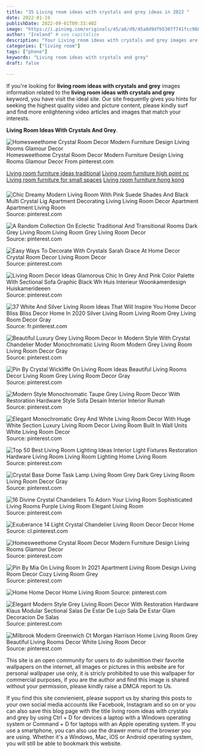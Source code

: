 ```yaml
---
title: "35 Living room ideas with crystals and grey ideas in 2022 "
date: 2022-01-19
publishDate: 2022-09-01T09:33:40Z
image: "https://i.pinimg.com/originals/45/a8/d9/45a8d9dfb5307f741fcc96820af3217a.jpg"
author: "Ireland" # use capitalize
description: "Your Living room ideas with crystals and grey images are available in this site. Living room ideas with crystals and grey are a topic that is being searched for and liked by netizens today. You can Download the Living room ideas with crystals and grey files here. Get all free photos."
categories: ["living room"]
tags: ["phone"]
keywords: "Living room ideas with crystals and grey"
draft: false

---
```


If you're looking for **living room ideas with crystals and grey** images information related to the **living room ideas with crystals and grey** keyword, you have visit the ideal  site.  Our site frequently  gives you  hints  for seeking  the highest  quality video and picture  content, please kindly surf and find more enlightening video articles and images  that match your interests.

**Living Room Ideas With Crystals And Grey**. 

![Homesweethome Crystal Room Decor Modern Furniture Design Living Rooms Glamour Decor](https://i.pinimg.com/originals/df/7f/e3/df7fe38b92475372f9ac60ca5829a3e5.jpg "Homesweethome Crystal Room Decor Modern Furniture Design Living Rooms Glamour Decor")
Homesweethome Crystal Room Decor Modern Furniture Design Living Rooms Glamour Decor From pinterest.com

[Living room furniture ideas traditional](/living-room-furniture-ideas-traditional/)
[Living room furniture high point nc](/living-room-furniture-high-point-nc/)
[Living room furniture for small spaces](/living-room-furniture-for-small-spaces/)
[Living room furniture hong kong](/living-room-furniture-hong-kong/)



### 

 


![Chic Dreamy Modern Living Room With Pink Suede Shades And Black Multi Crystal Lig Apartment Decorating Living Living Room Decor Apartment Apartment Living Room](https://i.pinimg.com/564x/03/5f/21/035f21f245b44d1457fc29650e5c0d88.jpg "Chic Dreamy Modern Living Room With Pink Suede Shades And Black Multi Crystal Lig Apartment Decorating Living Living Room Decor Apartment Apartment Living Room")
Source: pinterest.com

 

![A Random Collection On Eclectic Traditional And Transitional Rooms Dark Grey Living Room Living Room Grey Living Room Decor](https://i.pinimg.com/originals/8d/0b/3d/8d0b3d4d2ccbcaf49192f468982e94b0.jpg "A Random Collection On Eclectic Traditional And Transitional Rooms Dark Grey Living Room Living Room Grey Living Room Decor")
Source: pinterest.com

 

![Easy Ways To Decorate With Crystals Sarah Grace At Home Decor Crystal Room Decor Living Room Decor](https://i.pinimg.com/originals/c3/f7/85/c3f7858e03051ccd567c2dde4e0a4806.jpg "Easy Ways To Decorate With Crystals Sarah Grace At Home Decor Crystal Room Decor Living Room Decor")
Source: pinterest.com

 

![Living Room Decor Ideas Glamorous Chic In Grey And Pink Color Palette With Sectional Sofa Graphic Black Wh Huis Interieur Woonkamerdesign Huiskamerideeen](https://i.pinimg.com/736x/5e/e2/a6/5ee2a69154d6508cc3805bdca85f013c.jpg "Living Room Decor Ideas Glamorous Chic In Grey And Pink Color Palette With Sectional Sofa Graphic Black Wh Huis Interieur Woonkamerdesign Huiskamerideeen")
Source: pinterest.com

 

![37 White And Silver Living Room Ideas That Will Inspire You Home Decor Bliss Bliss Decor Home In 2020 Silver Living Room Living Room Grey Living Room Decor Gray](https://i.pinimg.com/originals/ba/ac/02/baac02324609a5ec81e50760b144ca01.jpg "37 White And Silver Living Room Ideas That Will Inspire You Home Decor Bliss Bliss Decor Home In 2020 Silver Living Room Living Room Grey Living Room Decor Gray")
Source: fr.pinterest.com

 

![Beautiful Luxury Grey Living Room Decor In Modern Style With Crystal Chandelier Moder Monochromatic Living Room Modern Grey Living Room Living Room Decor Gray](https://i.pinimg.com/originals/c7/7d/d6/c77dd6b59869404515c53328e8f1738c.jpg "Beautiful Luxury Grey Living Room Decor In Modern Style With Crystal Chandelier Moder Monochromatic Living Room Modern Grey Living Room Living Room Decor Gray")
Source: pinterest.com

 

![Pin By Crystal Wickliffe On Living Room Ideas Beautiful Living Rooms Decor Living Room Grey Living Room Decor Gray](https://i.pinimg.com/564x/3a/57/03/3a57032d6f6b2a3c4eb4ced6b808055e.jpg "Pin By Crystal Wickliffe On Living Room Ideas Beautiful Living Rooms Decor Living Room Grey Living Room Decor Gray")
Source: pinterest.com

 

![Modern Style Monochromatic Taupe Grey Living Room Decor With Restoration Hardware Style Sofa Desain Interior Interior Rumah](https://i.pinimg.com/originals/0a/19/da/0a19dadfc00bdfca3613c937462a2702.png "Modern Style Monochromatic Taupe Grey Living Room Decor With Restoration Hardware Style Sofa Desain Interior Interior Rumah")
Source: pinterest.com

 

![Elegant Monochromatic Grey And White Living Room Decor With Huge White Section Luxury Living Room Decor Living Room Built In Wall Units White Living Room Decor](https://i.pinimg.com/originals/53/29/d6/5329d6b34eaddac8bef8f93bf60eb28e.png "Elegant Monochromatic Grey And White Living Room Decor With Huge White Section Luxury Living Room Decor Living Room Built In Wall Units White Living Room Decor")
Source: pinterest.com

 

![Top 50 Best Living Room Lighting Ideas Interior Light Fixtures Restoration Hardware Living Room Living Room Lighting Home Living Room](https://i.pinimg.com/736x/e0/e8/89/e0e8899b7c85cec70cd723f0c824352c.jpg "Top 50 Best Living Room Lighting Ideas Interior Light Fixtures Restoration Hardware Living Room Living Room Lighting Home Living Room")
Source: pinterest.com

 

![Crystal Base Dome Task Lamp Living Room Grey Dark Grey Living Room Living Room Decor Gray](https://i.pinimg.com/originals/ce/c8/7c/cec87c742af18fe0b431dcd18d98a187.jpg "Crystal Base Dome Task Lamp Living Room Grey Dark Grey Living Room Living Room Decor Gray")
Source: pinterest.com

 

![16 Divine Crystal Chandeliers To Adorn Your Living Room Sophisticated Living Rooms Purple Living Room Elegant Living Room](https://i.pinimg.com/originals/3c/0e/bd/3c0ebd9acf7f17a624b6c0b9fb920e34.jpg "16 Divine Crystal Chandeliers To Adorn Your Living Room Sophisticated Living Rooms Purple Living Room Elegant Living Room")
Source: pinterest.com

 

![Exuberance 14 Light Crystal Chandelier Living Room Decor Decor Home](https://i.pinimg.com/originals/dd/b7/1d/ddb71df4828617be12c52882311fcd1e.jpg "Exuberance 14 Light Crystal Chandelier Living Room Decor Decor Home")
Source: cl.pinterest.com

 

![Homesweethome Crystal Room Decor Modern Furniture Design Living Rooms Glamour Decor](https://i.pinimg.com/originals/df/7f/e3/df7fe38b92475372f9ac60ca5829a3e5.jpg "Homesweethome Crystal Room Decor Modern Furniture Design Living Rooms Glamour Decor")
Source: pinterest.com

 

![Pin By Mia On Living Room In 2021 Apartment Living Room Design Living Room Decor Cozy Living Room Grey](https://i.pinimg.com/564x/5f/1c/be/5f1cbe432b55dfce1d5dffc39a94f798.jpg "Pin By Mia On Living Room In 2021 Apartment Living Room Design Living Room Decor Cozy Living Room Grey")
Source: pinterest.com

 

![Home Home Decor Home Living Room](https://i.pinimg.com/originals/bc/4b/2e/bc4b2effd5cf286eebd3e9e25bd9eb3e.jpg "Home Home Decor Home Living Room")
Source: pinterest.com

 

![Elegant Modern Style Grey Living Room Decor With Restoration Hardware Klaus Modular Sectional Salas De Estar De Lujo Sala De Estar Glam Decoracion De Salas](https://i.pinimg.com/originals/97/ea/02/97ea02b02637a811dccaaa7e46365475.jpg "Elegant Modern Style Grey Living Room Decor With Restoration Hardware Klaus Modular Sectional Salas De Estar De Lujo Sala De Estar Glam Decoracion De Salas")
Source: pinterest.com

 

![Milbrook Modern Greenwich Ct Morgan Harrison Home Living Room Grey Beautiful Living Rooms Decor White Living Room Decor](https://i.pinimg.com/originals/45/a8/d9/45a8d9dfb5307f741fcc96820af3217a.jpg "Milbrook Modern Greenwich Ct Morgan Harrison Home Living Room Grey Beautiful Living Rooms Decor White Living Room Decor")
Source: pinterest.com

 

This site is an open community for users to do submittion their favorite wallpapers on the internet, all images or pictures in this website are for personal wallpaper use only, it is stricly prohibited to use this wallpaper for commercial purposes, if you are the author and find this image is shared without your permission, please kindly raise a DMCA report to Us.

If you find this site convienient, please support us by sharing this posts to your own social media accounts like Facebook, Instagram and so on or you can also save this blog page with the title living room ideas with crystals and grey by using Ctrl + D for devices a laptop with a Windows operating system or Command + D for laptops with an Apple operating system. If you use a smartphone, you can also use the drawer menu of the browser you are using. Whether it's a Windows, Mac, iOS or Android operating system, you will still be able to bookmark this website.
